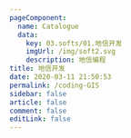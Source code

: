 ```yaml
---
pageComponent: 
  name: Catalogue
  data: 
    key: 03.softs/01.地信开发
    imgUrl: /img/soft2.svg
    description: 地信编程
title: 地信开发
date: 2020-03-11 21:50:53
permalink: /coding-GIS
sidebar: false
article: false
comment: false
editLink: false
---
```

